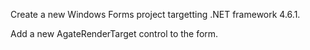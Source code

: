 ﻿Create a new Windows Forms project targetting .NET framework 4.6.1.

Add a new AgateRenderTarget control to the form.
